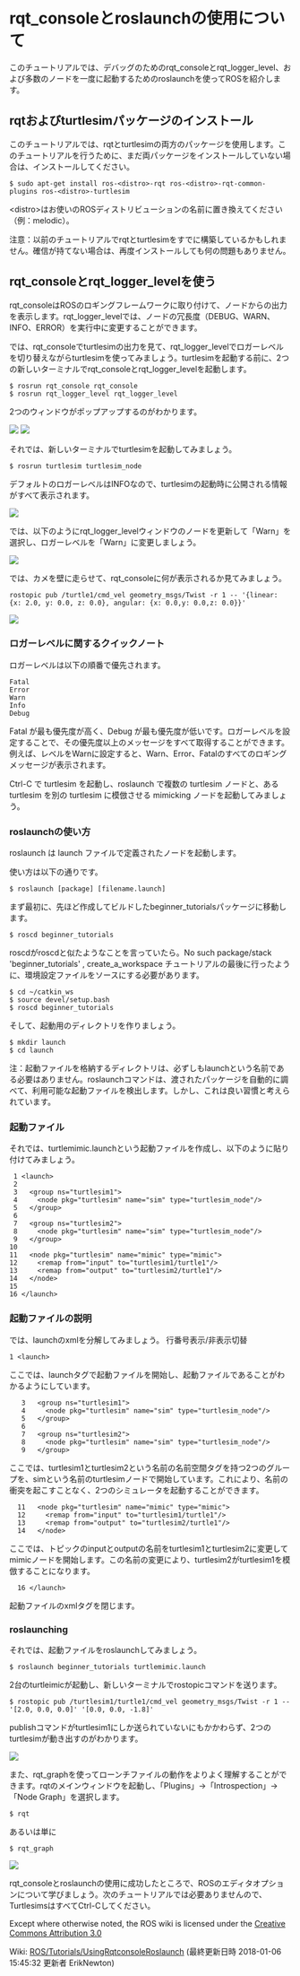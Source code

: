 # rqt_consoleとroslaunchの使用について

このチュートリアルでは、デバッグのためのrqt_consoleとrqt_logger_level、および多数のノードを一度に起動するためのroslaunchを使ってROSを紹介します。

## rqtおよびturtlesimパッケージのインストール

このチュートリアルでは、rqtとturtlesimの両方のパッケージを使用します。このチュートリアルを行うために、まだ両パッケージをインストールしていない場合は、インストールしてください。

```
$ sudo apt-get install ros-<distro>-rqt ros-<distro>-rqt-common-plugins ros-<distro>-turtlesim
```

\<distro\>はお使いのROSディストリビューションの名前に置き換えてください（例：melodic）。

注意：以前のチュートリアルでrqtとturtlesimをすでに構築しているかもしれません。確信が持てない場合は、再度インストールしても何の問題もありません。

## rqt_consoleとrqt_logger_levelを使う

rqt_consoleはROSのロギングフレームワークに取り付けて、ノードからの出力を表示します。rqt_logger_levelでは、ノードの冗長度（DEBUG、WARN、INFO、ERROR）を実行中に変更することができます。

では、rqt_consoleでturtlesimの出力を見て、rqt_logger_levelでロガーレベルを切り替えながらturtlesimを使ってみましょう。turtlesimを起動する前に、2つの新しいターミナルでrqt_consoleとrqt_logger_levelを起動します。

```
$ rosrun rqt_console rqt_console
$ rosrun rqt_logger_level rqt_logger_level
```

2つのウィンドウがポップアップするのがわかります。

<img src="http://wiki.ros.org/ROS/Tutorials/UsingRqtconsoleRoslaunch?action=AttachFile&do=get&target=rqt_console%28start%29.png">

<img src="http://wiki.ros.org/ROS/Tutorials/UsingRqtconsoleRoslaunch?action=AttachFile&do=get&target=rqt_logger_level.png">

それでは、新しいターミナルでturtlesimを起動してみましょう。

```
$ rosrun turtlesim turtlesim_node
```

デフォルトのロガーレベルはINFOなので、turtlesimの起動時に公開される情報がすべて表示されます。

<img src="http://wiki.ros.org/ROS/Tutorials/UsingRqtconsoleRoslaunch?action=AttachFile&do=get&target=rqt_console%28turtlesimstart%29.png">

では、以下のようにrqt_logger_levelウィンドウのノードを更新して「Warn」を選択し、ロガーレベルを「Warn」に変更しましょう。

<img src="http://wiki.ros.org/ROS/Tutorials/UsingRqtconsoleRoslaunch?action=AttachFile&do=get&target=rqt_logger_level%28error%29.png">

では、カメを壁に走らせて、rqt_consoleに何が表示されるか見てみましょう。

```
rostopic pub /turtle1/cmd_vel geometry_msgs/Twist -r 1 -- '{linear: {x: 2.0, y: 0.0, z: 0.0}, angular: {x: 0.0,y: 0.0,z: 0.0}}'
```

<img src="http://wiki.ros.org/ROS/Tutorials/UsingRqtconsoleRoslaunch?action=AttachFile&do=get&target=rqt_console%28turtlesimerror%29.png">

### ロガーレベルに関するクイックノート

ロガーレベルは以下の順番で優先されます。

```
Fatal
Error
Warn
Info
Debug
```

Fatal が最も優先度が高く、Debug が最も優先度が低いです。ロガーレベルを設定することで、その優先度以上のメッセージをすべて取得することができます。例えば、レベルをWarnに設定すると、Warn、Error、Fatalのすべてのロギングメッセージが表示されます。

Ctrl-C で turtlesim を起動し、roslaunch で複数の turtlesim ノードと、ある turtlesim を別の turtlesim に模倣させる mimicking ノードを起動してみましょう。

### roslaunchの使い方

roslaunch は launch ファイルで定義されたノードを起動します。

使い方は以下の通りです。

```
$ roslaunch [package] [filename.launch]
```

まず最初に、先ほど作成してビルドしたbeginner_tutorialsパッケージに移動します。

```
$ roscd beginner_tutorials
```

roscdがroscdと似たようなことを言っていたら。No such package/stack 'beginner_tutorials' , create_a_workspace チュートリアルの最後に行ったように、環境設定ファイルをソースにする必要があります。

```
$ cd ~/catkin_ws
$ source devel/setup.bash
$ roscd beginner_tutorials
```

そして、起動用のディレクトリを作りましょう。

```
$ mkdir launch
$ cd launch
```

注：起動ファイルを格納するディレクトリは、必ずしもlaunchという名前である必要はありません。roslaunchコマンドは、渡されたパッケージを自動的に調べて、利用可能な起動ファイルを検出します。しかし、これは良い習慣と考えられています。

### 起動ファイル

それでは、turtlemimic.launchという起動ファイルを作成し、以下のように貼り付けてみましょう。

```
 1 <launch>
 2
 3   <group ns="turtlesim1">
 4     <node pkg="turtlesim" name="sim" type="turtlesim_node"/>
 5   </group>
 6
 7   <group ns="turtlesim2">
 8     <node pkg="turtlesim" name="sim" type="turtlesim_node"/>
 9   </group>
10
11   <node pkg="turtlesim" name="mimic" type="mimic">
12     <remap from="input" to="turtlesim1/turtle1"/>
13     <remap from="output" to="turtlesim2/turtle1"/>
14   </node>
15
16 </launch>
```

### 起動ファイルの説明

では、launchのxmlを分解してみましょう。
行番号表示/非表示切替

```
1 <launch>
```

ここでは、launchタグで起動ファイルを開始し、起動ファイルであることがわかるようにしています。

```
   3   <group ns="turtlesim1">
   4     <node pkg="turtlesim" name="sim" type="turtlesim_node"/>
   5   </group>
   6 
   7   <group ns="turtlesim2">
   8     <node pkg="turtlesim" name="sim" type="turtlesim_node"/>
   9   </group>
```

ここでは、turtlesim1とturtlesim2という名前の名前空間タグを持つ2つのグループを、simという名前のturtlesimノードで開始しています。これにより、名前の衝突を起こすことなく、2つのシミュレータを起動することができます。

```
  11   <node pkg="turtlesim" name="mimic" type="mimic">
  12     <remap from="input" to="turtlesim1/turtle1"/>
  13     <remap from="output" to="turtlesim2/turtle1"/>
  14   </node>
```

ここでは、トピックのinputとoutputの名前をturtlesim1とturtlesim2に変更してmimicノードを開始します。この名前の変更により、turtlesim2がturtlesim1を模倣することになります。

```
  16 </launch>
```

起動ファイルのxmlタグを閉じます。

### roslaunching

それでは、起動ファイルをroslaunchしてみましょう。

```
$ roslaunch beginner_tutorials turtlemimic.launch
```

2台のturtleimicが起動し、新しいターミナルでrostopicコマンドを送ります。

```
$ rostopic pub /turtlesim1/turtle1/cmd_vel geometry_msgs/Twist -r 1 -- '[2.0, 0.0, 0.0]' '[0.0, 0.0, -1.8]'
```

publishコマンドがturtlesim1にしか送られていないにもかかわらず、2つのturtlesimが動き出すのがわかります。

<img src="http://wiki.ros.org/ROS/Tutorials/UsingRqtconsoleRoslaunch?action=AttachFile&do=get&target=mimic.png">

また、rqt_graphを使ってローンチファイルの動作をよりよく理解することができます。rqtのメインウィンドウを起動し、「Plugins」→「Introspection」→「Node Graph」を選択します。

```
$ rqt
```

あるいは単に

```
$ rqt_graph
```

<img src="http://wiki.ros.org/ROS/Tutorials/UsingRqtconsoleRoslaunch?action=AttachFile&do=get&target=mimiclaunch.jpg">


rqt_consoleとroslaunchの使用に成功したところで、ROSのエディタオプションについて学びましょう。次のチュートリアルでは必要ありませんので、TurtlesimsはすべてCtrl-Cしてください。

Except where otherwise noted, the ROS wiki is licensed under the
[Creative Commons Attribution 3.0](http://creativecommons.org/licenses/by/3.0/)

Wiki: [ROS/Tutorials/UsingRqtconsoleRoslaunch](http://wiki.ros.org/ROS/Tutorials/UsingRqtconsoleRoslaunch) (最終更新日時 2018-01-06 15:45:32 更新者 ErikNewton)
